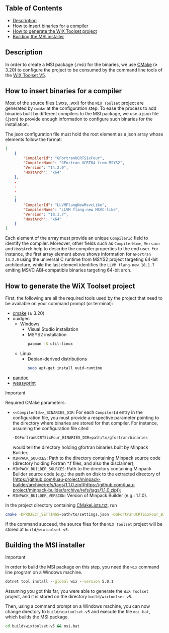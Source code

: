 ## Table of Contents

* [Description](#description)
* [How to insert binaries for a compiler](#how-to-insert-binaries-for-a-compiler)
* [How to generate the WiX Toolset project](#how-to-generate-the-wix-toolset-project)
* [Building the MSI installer](#building-the-msi-installer)

## Description

In order to create a MSI package (.msi) for the binaries, we use [CMake](https://cmake.org/) (&ge; 3.20) to configure the project to be consumed by the command line tools of the [WiX Toolset V5](https://wixtoolset.org/).

## How to insert binaries for a compiler

Most of the source files (.wxs, .wxi) for the ```WiX Toolset``` project are generated by ```cmake``` at the configuration step. To ease the process to add binaries built by different compilers to the MSI package, we use a json file (.json) to provide enough information to configure such binaries for the installation.

The json configuration file must hold the root element as a json array whose elements follow the format:

```json
[
    {
        "CompilerId": "GFortranUCRTSixFour",
        "CompilerName": "GFortran UCRT64 from MSYS2",
        "Version": "14.2.0",
        "HostArch": "x64"
    },
    .
    .
    .
    ,
    {
        "CompilerId": "LLVMFlangNewMsvcLike",
        "CompilerName": "LLVM flang-new MSVC-like",
        "Version": "18.1.7",
        "HostArch": "x64"
    }
]
```

Each element of the array must provide an unique ```CompilerId``` field to identify the compiler. Moreover, other fields such as ```CompilerName```, ```Version``` and ```HostArch``` help to describe the compiler properties to the end user. For instance, the first array element above shows information for ```GFortran 14.2.0``` using the universal C runtime from MSYS2 project targeting 64-bit architecture, while the last element identifies the ```LLVM flang-new 18.1.7``` emiting MSVC ABI-compatible binaries targeting 64-bit arch.

## How to generate the WiX Toolset project

First, the following are all the required tools used by the project that need to be available on your command prompt (or terminal):

* [cmake](https://cmake.org/) (&ge; 3.20)
* uuidgen
    * Windows
        * Visual Studio installation
        * MSYS2 installation
            ```bash
            pacman -S util-linux
            ```
    * Linux
        * Debian-derived distributions
            ```bash
            sudo apt-get install uuid-runtime
            ```
* [pandoc](https://pandoc.org)
* [weasyprint](https://weasyprint.org/)

> [!IMPORTANT]
> 
> Required CMake parameters:
> * ```<<CompilerId>>_BINARIES_DIR```: For each ```CompilerId``` entry in the configuration file, you must provide a respective parameter pointing to the directory where binaries are stored for that compiler. For instance, assuming the configuration file cited
>     ```bash
>     -DGFortranUCRTSixFour_BINARIES_DIR=path/to/gfortran/binaries
>     ```
>     would tell the directory holding gfortran binaries built by Minpack Builder;
> * ```MINPACK_SOURCES```: Path to the directory containing Minpack source code (directory holding Fortran *.f files, and also the disclaimer);
> * ```MINPACK_BUILDER_SOURCES```: Path to the directory containing Minpack Builder source code (e.g.: the path on disk to the extracted directory of [https://github.com/luau-project/minpack-builder/archive/refs/tags/1.1.0.zip](https://github.com/luau-project/minpack-builder/archive/refs/tags/1.1.0.zip));
> * ```MINPACK_BUILDER_VERSION```: Version of Minpack Builder (e.g.: 1.1.0).

In the project directory containing [CMakeLists.txt](../CMakeLists.txt), run

```bash
cmake -DPROJECT_SETTINGS=path/to/settings.json -DGFortranUCRTSixFour_BINARIES_DIR=path/to/gfortran/binaries -DLLVMFlangNewMsvcLike_BINARIES_DIR=path/to/llvm-flang-msvc-like/binaries -DMINPACK_SOURCES=path/to/minpack/source-code -DMINPACK_BUILDER_SOURCES=path/to/minpack-builder/source-code -DMINPACK_BUILDER_VERSION=1.1.0 -S . -B build
```

If the command succeed, the source files for the ```WiX Toolset``` project will be stored at ```build/wixtoolset-v5```.

## Building the MSI installer

> [!IMPORTANT]
> 
> In order to build the MSI package on this step, you need the ```wix``` command line program on a Windows machine.
> 
> ```cmd
> dotnet tool install --global wix --version 5.0.1
> ```

Assuming you got this far, you were able to generate the ```WiX Toolset``` project, and it is stored on the directory ```build/wixtoolset-v5```.

Then, using a command prompt on a Windows machine, you can now change directory to ```build/wixtoolset-v5``` and execute the file ```msi.bat```, which builds the MSI package.

```cmd
cd build\wixtoolset-v5 && msi.bat
``` 